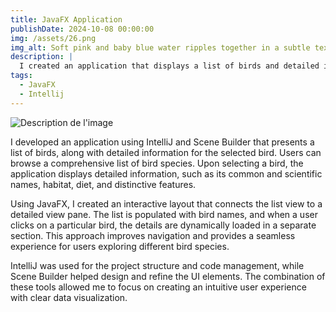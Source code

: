 ```yaml
---
title: JavaFX Application 
publishDate: 2024-10-08 00:00:00
img: /assets/26.png
img_alt: Soft pink and baby blue water ripples together in a subtle texture.
description: |
  I created an application that displays a list of birds and detailed information about the selected bird.
tags:
  - JavaFX 
  - Intellij
---
```


![Description de l'image](/assets/31.png)

I developed an application using IntelliJ and Scene Builder that presents a list of birds, along with detailed information for the selected bird.  Users can browse a comprehensive list of bird species. Upon selecting a bird, the application displays detailed information, such as its common and scientific names, habitat, diet, and distinctive features.

Using JavaFX, I created an interactive layout that connects the list view to a detailed view pane. The list is populated with bird names, and when a user clicks on a particular bird, the details are dynamically loaded in a separate section. This approach improves navigation and provides a seamless experience for users exploring different bird species.

IntelliJ was used for the project structure and code management, while Scene Builder helped design and refine the UI elements. The combination of these tools allowed me to focus on creating an intuitive user experience with clear data visualization.

